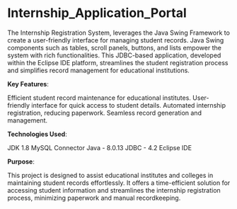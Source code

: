 # Internship_Application_Portal
 The Internship Registration System, leverages the Java Swing Framework to create a user-friendly interface for managing student records. Java Swing components such as tables, scroll panels, buttons, and lists empower the system with rich functionalities. This JDBC-based application, developed within the Eclipse IDE platform, streamlines the student registration process and simplifies record management for educational institutions.
 
**Key Features**:

Efficient student record maintenance for educational institutes.
User-friendly interface for quick access to student details.
Automated internship registration, reducing paperwork.
Seamless record generation and management.

**Technologies Used**:

JDK 1.8
MySQL Connector Java - 8.0.13
JDBC - 4.2
Eclipse IDE

**Purpose**:

This project is designed to assist educational institutes and colleges in maintaining student records effortlessly. It offers a time-efficient solution for accessing student information and streamlines the internship registration process, minimizing paperwork and manual recordkeeping.
